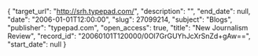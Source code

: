 {
  "target_url": "http://srh.typepad.com/", 
  "description": "", 
  "end_date": null, 
  "date": "2006-01-01T12:00:00", 
  "slug": 27099214, 
  "subject": "Blogs", 
  "publisher": "typepad.com", 
  "open_access": true, 
  "title": "New Journalism Review", 
  "record_id": "20060101T120000/0OI7GrGUYhJcXrSnZd+gAw==", 
  "start_date": null
}

